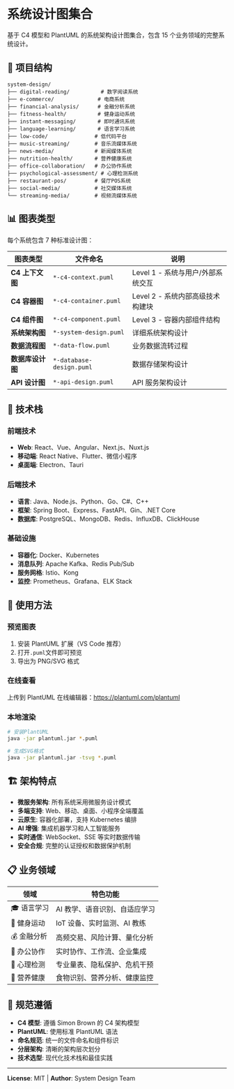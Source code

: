 # 系统设计图集合

基于 C4 模型和 PlantUML 的系统架构设计图集合，包含 15 个业务领域的完整系统设计。

## 📁 项目结构

```
system-design/
├── digital-reading/          # 数字阅读系统
├── e-commerce/              # 电商系统
├── financial-analysis/      # 金融分析系统
├── fitness-health/          # 健身运动系统
├── instant-messaging/       # 即时通讯系统
├── language-learning/       # 语言学习系统
├── low-code/               # 低代码平台
├── music-streaming/        # 音乐流媒体系统
├── news-media/             # 新闻媒体系统
├── nutrition-health/       # 营养健康系统
├── office-collaboration/   # 办公协作系统
├── psychological-assessment/ # 心理检测系统
├── restaurant-pos/         # 餐厅POS系统
├── social-media/           # 社交媒体系统
└── streaming-media/        # 视频流媒体系统
```

## 📊 图表类型

每个系统包含 7 种标准设计图：

| 图表类型         | 文件命名                 | 说明                              |
| ---------------- | ------------------------ | --------------------------------- |
| **C4 上下文图**  | `*-c4-context.puml`      | Level 1 - 系统与用户/外部系统交互 |
| **C4 容器图**    | `*-c4-container.puml`    | Level 2 - 系统内部高级技术构建块  |
| **C4 组件图**    | `*-c4-component.puml`    | Level 3 - 容器内部组件结构        |
| **系统架构图**   | `*-system-design.puml`   | 详细系统架构设计                  |
| **数据流程图**   | `*-data-flow.puml`       | 业务数据流转过程                  |
| **数据库设计图** | `*-database-design.puml` | 数据存储架构设计                  |
| **API 设计图**   | `*-api-design.puml`      | API 服务架构设计                  |

## 🔧 技术栈

### 前端技术

- **Web**: React、Vue、Angular、Next.js、Nuxt.js
- **移动端**: React Native、Flutter、微信小程序
- **桌面端**: Electron、Tauri

### 后端技术

- **语言**: Java、Node.js、Python、Go、C#、C++
- **框架**: Spring Boot、Express、FastAPI、Gin、.NET Core
- **数据库**: PostgreSQL、MongoDB、Redis、InfluxDB、ClickHouse

### 基础设施

- **容器化**: Docker、Kubernetes
- **消息队列**: Apache Kafka、Redis Pub/Sub
- **服务网格**: Istio、Kong
- **监控**: Prometheus、Grafana、ELK Stack

## 🚀 使用方法

### 预览图表

1. 安装 PlantUML 扩展（VS Code 推荐）
2. 打开`.puml`文件即可预览
3. 导出为 PNG/SVG 格式

### 在线查看

上传到 PlantUML 在线编辑器：https://plantuml.com/plantuml

### 本地渲染

```bash
# 安装PlantUML
java -jar plantuml.jar *.puml

# 生成SVG格式
java -jar plantuml.jar -tsvg *.puml
```

## 🏗️ 架构特点

- **微服务架构**: 所有系统采用微服务设计模式
- **多端支持**: Web、移动、桌面、小程序全端覆盖
- **云原生**: 容器化部署，支持 Kubernetes 编排
- **AI 增强**: 集成机器学习和人工智能服务
- **实时通信**: WebSocket、SSE 等实时数据传输
- **安全合规**: 完整的认证授权和数据保护机制

## 📋 业务领域

| 领域        | 特色功能                      |
| ----------- | ----------------------------- |
| 🎓 语言学习 | AI 教学、语音识别、自适应学习 |
| 💪 健身运动 | IoT 设备、实时监测、AI 教练   |
| 💰 金融分析 | 高频交易、风险计算、量化分析  |
| 🏢 办公协作 | 实时协作、工作流、企业集成    |
| 🧠 心理检测 | 专业量表、隐私保护、危机干预  |
| 🥗 营养健康 | 食物识别、营养分析、健康监控  |

## 📝 规范遵循

- **C4 模型**: 遵循 Simon Brown 的 C4 架构模型
- **PlantUML**: 使用标准 PlantUML 语法
- **命名规范**: 统一的文件命名和组件标识
- **分层架构**: 清晰的架构层次划分
- **技术选型**: 现代化技术栈和最佳实践

---

**License**: MIT | **Author**: System Design Team
